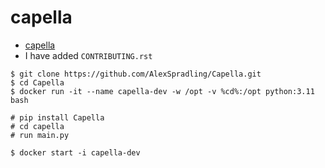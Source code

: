 # capella

* [capella](https://github.com/AlexSpradling/Capella)
* I have added `CONTRIBUTING.rst`

```
$ git clone https://github.com/AlexSpradling/Capella.git
$ cd Capella
$ docker run -it --name capella-dev -w /opt -v %cd%:/opt python:3.11 bash

# pip install Capella
# cd capella
# run main.py
```

```
$ docker start -i capella-dev
```


